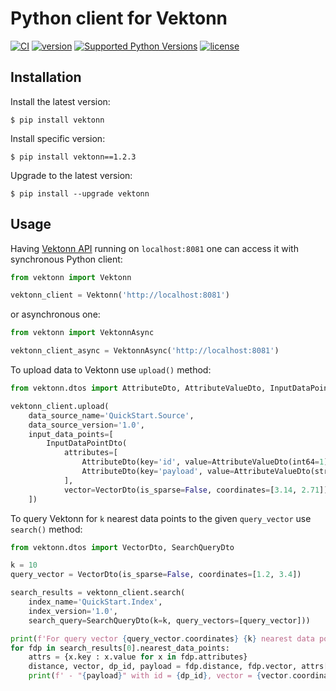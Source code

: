 # Python client for Vektonn

[![CI](https://github.com/vektonn/vektonn-client-python/actions/workflows/ci.yml/badge.svg)](https://github.com/vektonn/vektonn-client-python/actions/workflows/ci.yml)
[![version](https://img.shields.io/pypi/v/vektonn.svg?color=blue)](https://pypi.org/project/vektonn/)
[![Supported Python Versions](https://img.shields.io/pypi/pyversions/vektonn?logo=python&logoColor=blue)](https://pypi.org/project/vektonn/)
[![license](https://img.shields.io/hexpm/l/plug.svg?color=green)](https://github.com/vektonn/vektonn-client-python/blob/master/LICENSE)

## Installation

Install the latest version:
```shell
$ pip install vektonn
```

Install specific version:
```shell
$ pip install vektonn==1.2.3
```

Upgrade to the latest version:
```shell
$ pip install --upgrade vektonn
```

## Usage

Having [Vektonn API](https://vektonn.github.io/vektonn/swagger/index.html) running on `localhost:8081` one can access it with synchronous Python client:

```python
from vektonn import Vektonn

vektonn_client = Vektonn('http://localhost:8081')
```

or asynchronous one:

```python
from vektonn import VektonnAsync

vektonn_client_async = VektonnAsync('http://localhost:8081')
```

To upload data to Vektonn use `upload()` method:

```python
from vektonn.dtos import AttributeDto, AttributeValueDto, InputDataPointDto, VectorDto

vektonn_client.upload(
    data_source_name='QuickStart.Source',
    data_source_version='1.0',
    input_data_points=[
        InputDataPointDto(
            attributes=[
                AttributeDto(key='id', value=AttributeValueDto(int64=1)),
                AttributeDto(key='payload', value=AttributeValueDto(string='first data point')),
            ],
            vector=VectorDto(is_sparse=False, coordinates=[3.14, 2.71]))
    ])
```

To query Vektonn for `k` nearest data points to the given `query_vector` use `search()` method:

```python
from vektonn.dtos import VectorDto, SearchQueryDto

k = 10
query_vector = VectorDto(is_sparse=False, coordinates=[1.2, 3.4])

search_results = vektonn_client.search(
    index_name='QuickStart.Index',
    index_version='1.0',
    search_query=SearchQueryDto(k=k, query_vectors=[query_vector]))

print(f'For query vector {query_vector.coordinates} {k} nearest data points are:')
for fdp in search_results[0].nearest_data_points:
    attrs = {x.key : x.value for x in fdp.attributes}
    distance, vector, dp_id, payload = fdp.distance, fdp.vector, attrs['id'].int64, attrs['payload'].string
    print(f' - "{payload}" with id = {dp_id}, vector = {vector.coordinates}, distance = {distance}')
```
